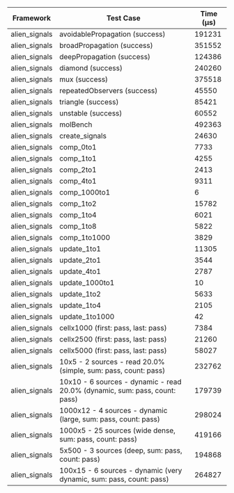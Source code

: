 | Framework | Test Case | Time (μs) |
| --- | --- | --- |
| alien_signals | avoidablePropagation (success) | 191231 |
| alien_signals | broadPropagation (success) | 351552 |
| alien_signals | deepPropagation (success) | 124386 |
| alien_signals | diamond (success) | 240260 |
| alien_signals | mux (success) | 375518 |
| alien_signals | repeatedObservers (success) | 45550 |
| alien_signals | triangle (success) | 85421 |
| alien_signals | unstable (success) | 60552 |
| alien_signals | molBench | 492363 |
| alien_signals | create_signals | 24630 |
| alien_signals | comp_0to1 | 7733 |
| alien_signals | comp_1to1 | 4255 |
| alien_signals | comp_2to1 | 2413 |
| alien_signals | comp_4to1 | 9311 |
| alien_signals | comp_1000to1 | 6 |
| alien_signals | comp_1to2 | 15782 |
| alien_signals | comp_1to4 | 6021 |
| alien_signals | comp_1to8 | 5822 |
| alien_signals | comp_1to1000 | 3829 |
| alien_signals | update_1to1 | 11305 |
| alien_signals | update_2to1 | 3544 |
| alien_signals | update_4to1 | 2787 |
| alien_signals | update_1000to1 | 10 |
| alien_signals | update_1to2 | 5633 |
| alien_signals | update_1to4 | 2105 |
| alien_signals | update_1to1000 | 42 |
| alien_signals | cellx1000 (first: pass, last: pass) | 7384 |
| alien_signals | cellx2500 (first: pass, last: pass) | 21260 |
| alien_signals | cellx5000 (first: pass, last: pass) | 58027 |
| alien_signals | 10x5 - 2 sources - read 20.0% (simple, sum: pass, count: pass) | 232762 |
| alien_signals | 10x10 - 6 sources - dynamic - read 20.0% (dynamic, sum: pass, count: pass) | 179739 |
| alien_signals | 1000x12 - 4 sources - dynamic (large, sum: pass, count: pass) | 298024 |
| alien_signals | 1000x5 - 25 sources (wide dense, sum: pass, count: pass) | 419166 |
| alien_signals | 5x500 - 3 sources (deep, sum: pass, count: pass) | 194868 |
| alien_signals | 100x15 - 6 sources - dynamic (very dynamic, sum: pass, count: pass) | 264827 |
